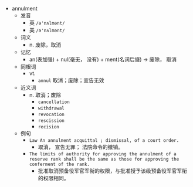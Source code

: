 - annulment
  - 发音
    - 英 `/ə'nʌlmənt/`
    - 美 `/ə'nʌlmənt/`
  - 词义
    - n. 废除，取消
  - 记忆
    - an(表加强) + nul(毫无， 没有) + ment(名词后缀) → 废除， 取消
  - 同根词
    - vt.
      - `annul` 取消；废除；宣告无效
  - 近义词
    - n. 取消；废除
      - `cancellation`
      - `withdrawal`
      - `revocation`
      - `rescission`
      - `recision`
  - 例句
    - `Law An annulment acquittal ; dismissal, of a court order.`
      - 取消， 宣告无罪； 法院命令的撤销。
    - `The limits of authority for approving the annulment of a reserve rank shall be the same as those for approving the conferment of the rank.`
      - 批准取消预备役军官军衔的权限，与批准授予该级预备役军官军衔的权限相同。

